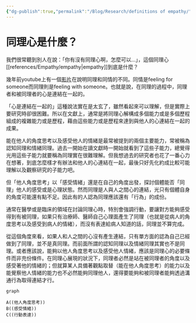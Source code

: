 ```yaml
---
{"dg-publish":true,"permalink":"/Blog/Research/definitions of empathy/","title":"同理心也是多元","tags":["blog","empathy"],"created":"2021-12-10"}
---
```



# 同理心是什麼？

我們很常聽到別人在說：「你有沒有同理心啊，怎麼可以…」，這個同理心[[references/Empathy/empathy\|empathy]]到底是什麼？

幾年前youtube上有一個[影片](https://youtu.be/1Evwgu369Jw)在說明同理和同情的不同。同情是feeling for someone而同理則是feeling with someone。也就是說，在同理的過程中，同理者和被同理者的心是連結在一起的。

「心是連結在一起的」這種說法實在是太玄了，雖然看起來可以理解，但是實際上要研究時卻很困難。所以在文獻上，通常是將同理心解構成多個能力或是多個歷程組成的複雜能力或是歷程，藉由這些能力或是歷程來達到與他人的心連結在一起的成果。

能在他人的角度思考以及感受他人的情緒是最常被提到的兩個主要能力，常被稱為認知同理和情緒同理。過去一開始在讀文獻時一開始就看到了這些子能力，總覺得光用這些子能力就要稱為同理實在很難理解。但我想過去的研究者也花了一番心力在想著，到底怎麼樣才有辦法和他人的心連結在一起，最後只好先化約成比較可能理解以及觀察研究的子能力吧。

但「他人角度思考」以「感受情緒」還是在自己的角度出發，探討個體能否「同理」他人的感受或是心理狀態。然而同理是人與人之間心的連結，光只有個體自身的角度可能還有點不足。因此有的人認為同理應該還有「行為」的成份。

通常在醫學或是臨床的領域在討論同理心時，特別會強調行動，要讓對方能夠感受得到有被同理，如果只有治療師、醫師自己心理面產生了同理（也就是從病人的角度思考以及感受到病人的情緒），而沒有表達給病人知道的話，同理並不算完成。

從這個角度來看，如果人和人之間的心沒有產生連結，只有單方面的認為自己已經做到了同理，並不是真同理。而前面所謂的認知同理以及情緒同理其實也不是同理。或者應該說，能夠以他人角度思考以及感受他人情緒，應該是同理心的必要條件而非充份條件。在同理心展現的狀況下，同理者必然是站在被同理者的角度以及感受著他的情緒的；但就算某人具備著觀點取替（能在他人角度思考）的能力以及能覺察他人情緒的能力也不必然能夠同理他人，還得要能夠和被同理者能夠透過溝通行為取得連結才行。

```mermaid
graph

A((他人角度思考))
B((感受情緒))
C((行動表達))
```

